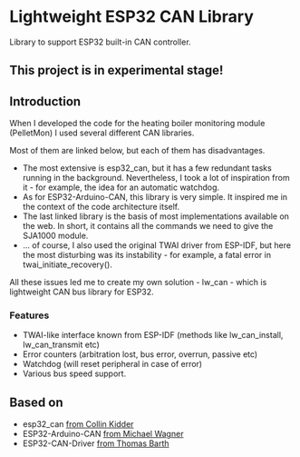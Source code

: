 # Lightweight ESP32 CAN Library
Library to support ESP32 built-in CAN controller.

## This project is in experimental stage!

## Introduction
When I developed the code for the heating boiler monitoring module (PelletMon) I used several different CAN libraries.

Most of them are linked below, but each of them has disadvantages. 

- The most extensive is esp32_can, but it has a few redundant tasks running in the background. Nevertheless, I took a lot of inspiration from it - for example, the idea for an automatic watchdog.
- As for ESP32-Arduino-CAN, this library is very simple. It inspired me in the context of the code architecture itself.
- The last linked library is the basis of most implementations available on the web. In short, it contains all the commands we need to give the SJA1000 module.
- ... of course, I also used the original TWAI driver from ESP-IDF, but here the most disturbing was its instability - for example, a fatal error in twai_initiate_recovery().

All these issues led me to create my own solution - lw_can - which is lightweight CAN bus library for ESP32.

### Features
- TWAI-like interface known from ESP-IDF (methods like lw_can_install, lw_can_transmit etc)
- Error counters (arbitration lost, bus error, overrun, passive etc)
- Watchdog (will reset peripheral in case of error)
- Various bus speed support.

## Based on
- esp32_can [from Collin Kidder](https://github.com/collin80/esp32_can)
- ESP32-Arduino-CAN [from Michael Wagner](https://github.com/miwagner/ESP32-Arduino-CAN)
- ESP32-CAN-Driver [from Thomas Barth](https://github.com/ThomasBarth/ESP32-CAN-Driver)
